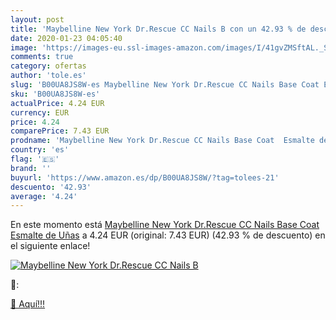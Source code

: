```yaml
---
layout: post
title: 'Maybelline New York Dr.Rescue CC Nails B con un 42.93 % de descuento'
date: 2020-01-23 04:05:40
image: 'https://images-eu.ssl-images-amazon.com/images/I/41gvZMSftAL._SL400_.jpg'
comments: true
category: ofertas
author: 'tole.es'
slug: 'B00UA8JS8W-es Maybelline New York Dr.Rescue CC Nails Base Coat Esmalte...'
sku: 'B00UA8JS8W-es'
actualPrice: 4.24 EUR
currency: EUR
price: 4.24
comparePrice: 7.43 EUR
prodname: 'Maybelline New York Dr.Rescue CC Nails Base Coat  Esmalte de Uñas'
country: 'es'
flag: '🇪🇸'
brand: ''
buyurl: 'https://www.amazon.es/dp/B00UA8JS8W/?tag=tolees-21'
descuento: '42.93'
average: '4.24'
---
```


En este momento está [Maybelline New York Dr.Rescue CC Nails Base Coat  Esmalte de Uñas](https://www.amazon.es/dp/B00UA8JS8W/?tag=tolees-21) a 4.24 EUR (original: 7.43 EUR) (42.93 %  de descuento) en el siguiente enlace!

[![Maybelline New York Dr.Rescue CC Nails B](https://images-eu.ssl-images-amazon.com/images/I/41gvZMSftAL._SL400_.jpg)](https://www.amazon.es/dp/B00UA8JS8W/?tag=tolees-21)

🔎:


[🛒 Aquí!!!](https://www.amazon.es/dp/B00UA8JS8W/?tag=tolees-21)
